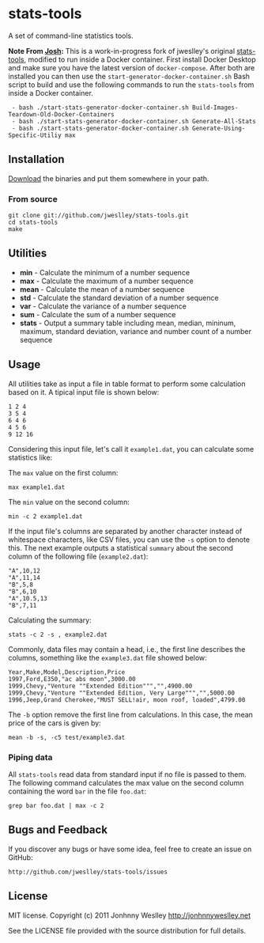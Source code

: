# stats-tools

A set of command-line statistics tools.

**Note From [Josh](https://github.com/jg8481):** This is a work-in-progress fork of jweslley's original [stats-tools](https://github.com/jweslley/stats-tools), modified to run inside a Docker container. First install Docker Desktop and make sure you have the latest version of `docker-compose`. After both are installed you can then use the `start-generator-docker-container.sh` Bash script to build and use the following commands to run the `stats-tools` from inside a Docker container.
```
 - bash ./start-stats-generator-docker-container.sh Build-Images-Teardown-Old-Docker-Containers
 - bash ./start-stats-generator-docker-container.sh Generate-All-Stats
 - bash ./start-stats-generator-docker-container.sh Generate-Using-Specific-Utiliy max
```

## Installation

[Download](https://github.com/jweslley/stats-tools/releases) the binaries and put them somewhere in your path.


### From source

    git clone git://github.com/jweslley/stats-tools.git
    cd stats-tools
    make


## Utilities

* **min** - Calculate the minimum of a number sequence
* **max** - Calculate the maximum of a number sequence
* **mean** - Calculate the mean of a number sequence
* **std** - Calculate the standard deviation of a number sequence
* **var** - Calculate the variance of a number sequence
* **sum** - Calculate the sum of a number sequence
* **stats** - Output a summary table including mean, median, mininum, maximum, standard deviation, variance and number count of a number sequence


## Usage

All utilities take as input a file in table format to perform some calculation based on it. A tipical input file is shown below:

    1 2 4
    3 5 4
    6 4 6
    4 5 6
    9 12 16

Considering this input file, let's call it `example1.dat`, you can calculate some statistics like:

The `max` value on the first column:

    max example1.dat

The `min` value on the second column:

    min -c 2 example1.dat


If the input file's columns are separated by another character instead of whitespace characters, like CSV files, you can use the `-s` option to denote this. The next example outputs a statistical `summary` about the second column of the following file (`example2.dat`):

    "A",10,12
    "A",11,14
    "B",5,8
    "B",6,10
    "A",10.5,13
    "B",7,11

Calculating the summary:

    stats -c 2 -s , example2.dat

Commonly, data files may contain a head, i.e., the first line describes the columns, something like the `example3.dat` file showed below:

    Year,Make,Model,Description,Price
    1997,Ford,E350,"ac abs moon",3000.00
    1999,Chevy,"Venture ""Extended Edition""","",4900.00
    1999,Chevy,"Venture ""Extended Edition, Very Large""","",5000.00
    1996,Jeep,Grand Cherokee,"MUST SELL!air, moon roof, loaded",4799.00

The `-b` option remove the first line from calculations. In this case, the mean price of the cars is given by:

    mean -b -s, -c5 test/example3.dat


### Piping data

All `stats-tools` read data from standard input if no file is passed to them. The following command calculates the max value on the second column containing the word `bar` in the file `foo.dat`:

    grep bar foo.dat | max -c 2


## Bugs and Feedback

If you discover any bugs or have some idea, feel free to create an issue on GitHub:

    http://github.com/jweslley/stats-tools/issues


## License

MIT license. Copyright (c) 2011 Jonhnny Weslley <http://jonhnnyweslley.net>

See the LICENSE file provided with the source distribution for full details.
